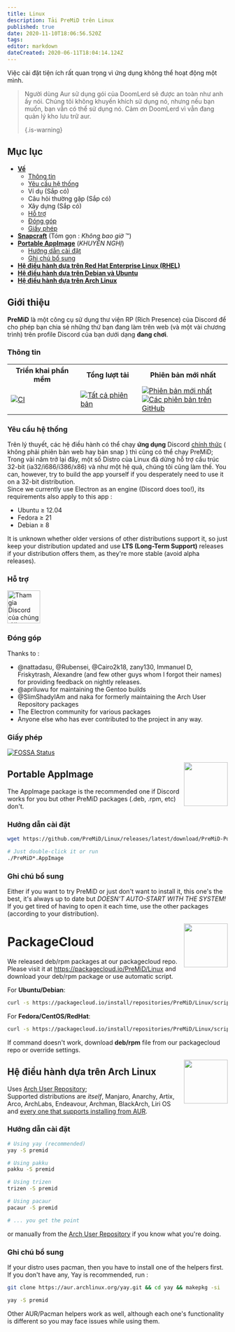 ```yaml
---
title: Linux
description: Tải PreMiD trên Linux
published: true
date: 2020-11-10T18:06:56.520Z
tags:
editor: markdown
dateCreated: 2020-06-11T18:04:14.124Z
---
```


Việc cài đặt tiện ích rất quan trọng vì ứng dụng không thể hoạt động một mình.

> Người dùng Aur sử dụng gói của DoomLerd sẽ được an toàn như anh ấy nói. Chúng tôi không khuyến khích sử dụng nó, nhưng nếu bạn muốn, bạn vẫn có thể sử dụng nó. Cảm ơn DoomLerd vì vẫn đang quản lý kho lưu trữ aur. 
> 
> {.is-warning}

## Mục lục

- **[Về](#about)**
  - [Thông tin](#stats)
  - [Yêu cầu hệ thống](#requirements)
  - Ví dụ (Sắp có)
  - Câu hỏi thường gặp (Sắp có)
  - Xây dựng (Sắp có)
  - [Hỗ trợ](#support)
  - [Đóng góp](#credits)
  - [Giấy phép](#license)
- **[Snapcraft](#snapcraft)** (Tóm gọn : _Không bao giờ_ ™️)
- **[Portable AppImage](#appimage)** (_KHUYẾN NGHỊ_)
  - [Hướng dẫn cài đặt](#appimageinstall)
  - [Ghi chú bổ sung](#appimagenotes)
- [**Hệ điều hành dựa trên Red Hat Enterprise Linux (RHEL)**](#packagecloud)
- [**Hệ điều hành dựa trên Debian và Ubuntu**](#packagecloud)
- [**Hệ điều hành dựa trên Arch Linux**](#arch)

<a name="about"></a>

## Giới thiệu

**PreMiD** là một công cụ sử dụng thư viện RP (Rich Presence) của Discord để cho phép bạn chia sẻ những thứ bạn đang làm trên web (và một vài chương trình) trên profile Discord của bạn dưới dạng **đang chơi**.

<a name="stats"></a>

### Thông tin

<table>
  <tr>
    <th>Triển khai phần mềm</th>
    <th>Tổng lượt tải</th>
    <th>Phiên bản mới nhất</th>
  </tr>
  <tr>
    <td><a href="https://github.com/PreMiD/Linux/actions"><img src="https://github.com/PreMiD/Linux/workflows/CI/badge.svg?branch=master&event=push" alt="CI"></a></td>
    <td><a href="https://github.com/PreMiD/Linux/releases"><img src="https://img.shields.io/github/downloads/PreMiD/Linux/total.svg?maxAge=86400" alt="Tất cả phiên bản"></a></td>
    <td><a href="https://github.com/PreMiD/Linux/releases/latest"><img src="https://img.shields.io/github/v/release/PreMiD/Linux.svg?maxAge=86400" alt="Phiên bản mới nhất"><br><img src="https://img.shields.io/github/downloads/PreMiD/Linux/latest/total.svg?maxAge=86400" alt="Các phiên bản trên GitHub"></a></td>
  </tr>
</table>

<a name="requirements"></a>

### Yêu cầu hệ thống

Trên lý thuyết, các hệ điều hành có thể chạy **ứng dụng** Discord [chính thức](https://discordapp.com/download) ( không phải phiên bản web hay bản snap ) thì cũng có thể chạy PreMiD;</br> Trong vài năm trở lại đây, một số Distro của Linux đã dừng hỗ trợ cấu trúc 32-bit (ia32/i686/i386/x86) và như một hệ quả, chúng tôi cũng làm thế. You can, however, try to build the app yourself if you desperately need to use it on a 32-bit distribution.</br> Since we currently use Electron as an engine (Discord does too!), its requirements also apply to this app :

- Ubuntu ≥ 12.04
- Fedora ≥ 21
- Debian ≥ 8

It is unknown whether older versions of other distributions support it, so just keep your distribution updated and use **LTS (Long-Term Support)** releases if your distribution offers them, as they're more stable (avoid alpha releases).

<a name="support"></a>

### Hỗ trợ

<div>
  <a target="_blank" href="https://discord.premid.app/" title="Tham gia Discord của chúng tôi!">
    <img height="75px" draggable="false" src="https://discordapp.com/api/guilds/493130730549805057/widget.png?style=banner2" alt="Tham gia Discord của chúng tôi!">
  </a>
</div>

<a name="credits"></a>

### Đóng góp

Thanks to :

- @nattadasu, @Rubensei, @Cairo2k18, zany130, Immanuel D, Friskytrash, Alexandre (and few other guys whom I forgot their names) for providing feedback on nightly releases.
- @apriluwu for maintaining the Gentoo builds
- @SlimShadyIAm and naka for formerly maintaining the Arch User Repository packages
- The Electron community for various packages
- Anyone else who has ever contributed to the project in any way.

<a name="license"></a>

### Giấy phép

[![FOSSA Status](https://app.fossa.io/api/projects/git%2Bgithub.com%2FPreMiD%2FLinux.svg?type=large)](https://app.fossa.io/projects/git%2Bgithub.com%2FPreMiD%2FLinux?ref=badge_large)

<img src="https://i.imgur.com/ACAxtmA.png" width="100" height="100" align="right"></img>
<a name="snapcraft"></a>

## Portable AppImage

The AppImage package is the recommended one if Discord works for you but other PreMiD packages (.deb, .rpm, etc) don't.

<a name="appimageinstall"></a>

### Hướng dẫn cài đặt

```bash
wget https://github.com/PreMiD/Linux/releases/latest/download/PreMiD-Portable.AppImage && chmod a+x PreMiD*.AppImage
```

```bash
# Just double-click it or run
./PreMiD*.AppImage
```

<a name="appimagenotes"></a>

### Ghi chú bổ sung

Either if you want to try PreMiD or just don't want to install it, this one's the best, it's always up to date but _DOESN'T AUTO-START WITH THE SYSTEM!_</br>If you get tired of having to open it each time, use the other packages (according to your distribution).

<img src="https://raw.githubusercontent.com/PreMiD/Linux/master/.github/packagecloud.png" width="100" height="100" align="right"></img>
<a name="packagecloud"></a>

# PackageCloud

We released deb/rpm packages at our packagecloud repo. Please visit it at https://packagecloud.io/PreMiD/Linux and download your deb/rpm package or use automatic script.

For **Ubuntu/Debian**:

```bash
curl -s https://packagecloud.io/install/repositories/PreMiD/Linux/script.deb.sh | sudo bash
```

For **Fedora/CentOS/RedHat**:

```bash
curl -s https://packagecloud.io/install/repositories/PreMiD/Linux/script.rpm.sh | sudo bash
```

If command doesn't work, download **deb/rpm** file from our packagecloud repo or override settings.

<a name="arch"></a>
<img src="https://raw.githubusercontent.com/PreMiD/Linux/86ae2fbd49499785281f388a5305b06e0d3ecfea/.github/iusearchbtw.svg" width="100" height="100" align="right"></img>

## Hệ điều hành dựa trên Arch Linux

Uses [Arch User Repository](https://aur.archlinux.org/packages/premid);</br> Supported distributions are _itself_, Manjaro, Anarchy, Artix, Arco, ArchLabs, Endeavour, Archman, BlackArch, Liri OS and [every one that supports installing from AUR](https://wiki.archlinux.org/index.php/Arch-based_distributions#Active).

<a name="archinstall"></a>

### Hướng dẫn cài đặt

```bash
# Using yay (recommended)
yay -S premid
```

```bash
# Using pakku
pakku -S premid
```

```bash
# Using trizen
trizen -S premid
```

```bash
# Using pacaur
pacaur -S premid
```

```bash
# ... you get the point
```

or manually from the [Arch User Repository](https://aur.archlinux.org/packages/premid) if you know what you're doing.

<a name="archnotes"></a>

### Ghi chú bổ sung

If your distro uses pacman, then you have to install one of the helpers first. If you don't have any, Yay is recommended, run :

```bash
git clone https://aur.archlinux.org/yay.git && cd yay && makepkg -si
```

```bash
yay -S premid
```

Other AUR/Pacman helpers work as well, although each one's functionality is different so you may face issues while using them.